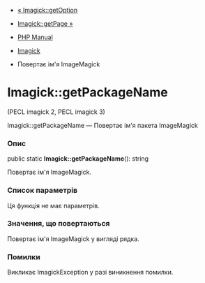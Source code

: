 - [« Imagick::getOption](imagick.getoption.md)
- [Imagick::getPage »](imagick.getpage.md)

- [PHP Manual](index.md)
- [Imagick](class.imagick.md)
- Повертає ім'я ImageMagick

# Imagick::getPackageName

(PECL imagick 2, PECL imagick 3)

Imagick::getPackageName — Повертає ім'я пакета ImageMagick

### Опис

public static **Imagick::getPackageName**(): string

Повертає ім'я ImageMagick.

### Список параметрів

Ця функція не має параметрів.

### Значення, що повертаються

Повертає ім'я ImageMagick у вигляді рядка.

### Помилки

Викликає ImagickException у разі виникнення помилки.

